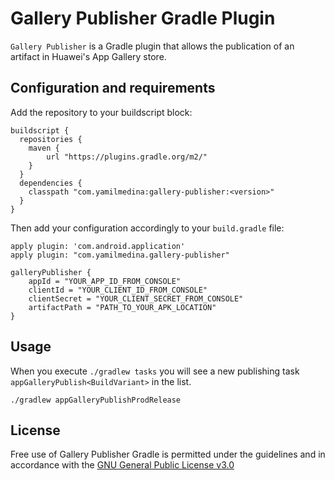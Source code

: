 # Gallery Publisher Gradle Plugin

`Gallery Publisher` is a Gradle plugin that allows the publication of an artifact in Huawei's App Gallery store. 

## Configuration and requirements

Add the repository to your buildscript block:
```
buildscript {
  repositories {
    maven {
        url "https://plugins.gradle.org/m2/"
    }
  }
  dependencies {
    classpath "com.yamilmedina:gallery-publisher:<version>"
  }
}
```

Then add your configuration accordingly to your `build.gradle` file:
```
apply plugin: 'com.android.application'
apply plugin: "com.yamilmedina.gallery-publisher"

galleryPublisher {
    appId = "YOUR_APP_ID_FROM_CONSOLE"
    clientId = "YOUR_CLIENT_ID_FROM_CONSOLE"
    clientSecret = "YOUR_CLIENT_SECRET_FROM_CONSOLE"
    artifactPath = "PATH_TO_YOUR_APK_LOCATION"
}
```

## Usage

When you execute `./gradlew tasks` you will see a new publishing task `appGalleryPublish<BuildVariant>` in the list. 

```
./gradlew appGalleryPublishProdRelease
```

## License

Free use of Gallery Publisher Gradle is permitted under the guidelines and in accordance with the [GNU General Public License v3.0][1] 

[1]: https://opensource.org/licenses/GPL-3.0
